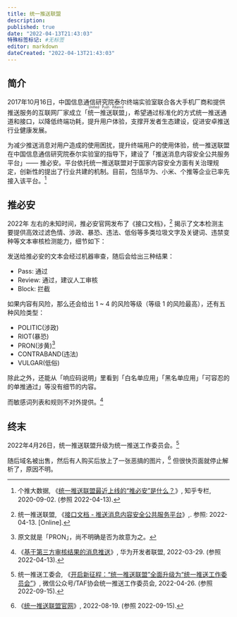 ```yaml
---
title: 统一推送联盟
description:
published: true
date: "2022-04-13T21:43:03"
特殊标签标记: #无标签
editor: markdown
dateCreated: "2022-04-13T21:43:03"
---
```


## 简介

2017年10月16日，中国信息通信研究院泰尔终端实验室联合各大手机厂商和提供推送服务的互联网厂家成立「<ruby>统一推送联盟<rp>(</rp><rt>Unified Push Alliance</rt><rp>)</rp></ruby>」，希望通过标准化的方式统一推送通道和接口，以降低终端功耗，提升用户体验，支撑开发者生态建设，促进安卓推送行业健康发展。

为减少推送消息对用户造成的使用困扰，提升终端用户的使用体验，统一推送联盟在中国信息通信研究院泰尔实验室的指导下，建设了「推送消息内容安全公共服务平台」—— 推必安。平台依托统一推送联盟对于国家内容安全方面有关治理规定，创新性的提出了行业共建的机制。目前，包括华为、小米、个推等企业已率先接入该平台。[^212918180]

[^212918180]: 个推大数据, 《[统一推送联盟最近上线的“推必安”是什么？](https://web.archive.org/web/20220413152251/https://zhuanlan.zhihu.com/p/212918180)》, 知乎专栏, 2020-09-02. (参照 2022-04-13).

## 推必安

2022年 左右的未知时间，推必安官网发布了《接口文档》，[^13] 揭示了文本检测主要提供高效过滤色情、涉政、暴恐、违法、低俗等多类垃圾文字及关键词、违禁变种等文本审核检测能力，细节如下：

[^13]: 统一推送联盟, 《[接口文档 - 推送消息内容安全公共服务平台](https://web.archive.org/web/20220413100918/https://public.tuibianchina.com/file/推送消息内容安全公共服务平台接口文档V1.3.pdf)》,. 参照: 2022-04-13. [Online].


发送给推必安的文本会经过机器审查，随后会给出三种结果：

+   Pass: 通过
+   Review: 通过，建议人工审核
+   Block: 拦截

如果内容有风险，那么还会给出 1 ~ 4 的风险等级（等级 1 的风险最高），还有五种风险类型：

+   POLITIC(涉政)
+   RIOT(暴恐)
+   PRON(涉黄)[^pron]
+   CONTRABAND(违法)
+   VULGAR(低俗)

[^pron]: 原文就是「PRON」，尚不明确是否为故意为之。

除此之外，还能从「响应码说明」里看到「白名单应用」「黑名单应用」「可容忍的的单推通过」等没有细节的内容。

而敏感词列表和规则不对外提供。[^3rd_review]

[^3rd_review]: 《[基于第三方审核结果的消息推送](https://web.archive.org/web/20220413094413/https://developer.huawei.com/consumer/cn/doc/development/HMSCore-Guides/android-3rd-party-review-0000001050166008)》, 华为开发者联盟, 2022-03-29. (参照 2022-04-13).

## 终末

2022年4月26日，统一推送联盟升级为统一推送工作委员会。[^3d3Xg]

[^3d3Xg]: 统一推送工委会, 《[开启新征程：“统一推送联盟”全面升级为“统一推送工作委员会”](https://web.archive.org/web/20220427021540/https://mp.weixin.qq.com/s/3HYcX7Cet7LW1__lc3d3Xg)》, 微信公众号/TAF协会统一推送工作委员会, 2022-04-26. (参照 2022-09-15).

随后域名被出售，然后有人购买后放上了一张恶搞的图片，[^upad] 但很快页面就停止解析了，原因不明。

[^upad]: 《[统一推送联盟官网](https://web.archive.org/web/20220819023019/http://chinaupa.com/)》, 2022-08-19. (参照 2022-09-15).
